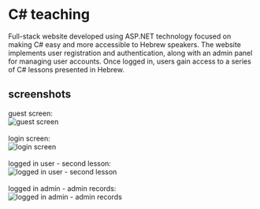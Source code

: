 # C# teaching

Full-stack website developed using ASP.NET technology focused on making C# easy and more accessible to Hebrew speakers. The website implements user registration and authentication, along with an admin panel for managing user accounts. Once logged in, users gain access to a series of C# lessons presented in Hebrew.

## screenshots
guest screen:
<br>
![guest screen](https://github.com/idan-gur1/Computer-Science-Final-Y-Project/assets/100964505/577f1a18-a11a-4996-9e20-35cb0e69c478)
<br>
<br>
login screen:
<br>
![login screen](https://github.com/idan-gur1/Computer-Science-Final-Y-Project/assets/100964505/68ef6f85-f9dc-4cef-b406-ad1e39886e42)
<br>
<br>
logged in user - second lesson:
<br>
![logged in user - second lesson](https://github.com/idan-gur1/Computer-Science-Final-Y-Project/assets/100964505/5bb37c60-c1cf-4387-b7c0-281a8986f6ee)
<br>
<br>
logged in admin - admin records:
<br>
![logged in admin - admin records](https://github.com/idan-gur1/Computer-Science-Final-Y-Project/assets/100964505/51a33da6-446d-42eb-8a97-e2670e81bbcd)
<br>
<br>

